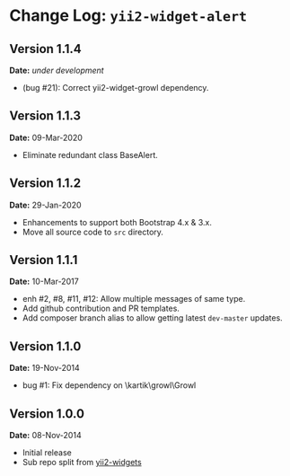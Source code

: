 Change Log: `yii2-widget-alert`
===============================

## Version 1.1.4

**Date:** _under development_

- (bug #21): Correct yii2-widget-growl dependency.

## Version 1.1.3

**Date:** 09-Mar-2020

- Eliminate redundant class BaseAlert. 

## Version 1.1.2

**Date:** 29-Jan-2020

- Enhancements to support both Bootstrap 4.x & 3.x.
- Move all source code to `src` directory.

## Version 1.1.1

**Date:** 10-Mar-2017

- enh #2, #8, #11, #12: Allow multiple messages of same type.
- Add github contribution and PR templates.
- Add composer branch alias to allow getting latest `dev-master` updates.

## Version 1.1.0

**Date:** 19-Nov-2014

- bug #1: Fix dependency on \kartik\growl\Growl

## Version 1.0.0

**Date:** 08-Nov-2014

- Initial release 
- Sub repo split from [yii2-widgets](https://github.com/kartik-v/yii2-widgets)